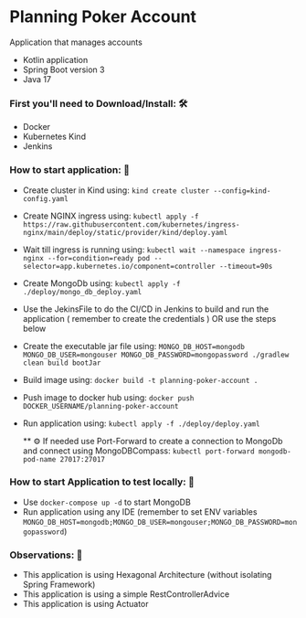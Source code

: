 # Planning Poker Account
 Application that manages accounts

- Kotlin application
- Spring Boot version 3
- Java 17

### First you'll need to Download/Install: :hammer_and_wrench:	
- Docker
- Kubernetes Kind
- Jenkins

### How to start application: :hammer:
- Create cluster in Kind using: ```kind create cluster --config=kind-config.yaml```
- Create NGINX ingress using: ```kubectl apply -f https://raw.githubusercontent.com/kubernetes/ingress-nginx/main/deploy/static/provider/kind/deploy.yaml```
- Wait till ingress is running using: ```kubectl wait --namespace ingress-nginx --for=condition=ready pod --selector=app.kubernetes.io/component=controller --timeout=90s```
- Create MongoDb using: ```kubectl apply -f ./deploy/mongo_db_deploy.yaml```
- Use the JekinsFile to do the CI/CD in Jenkins to build and run the application ( remember to create the credentials ) OR use the steps below
- Create the executable jar file using: ```MONGO_DB_HOST=mongodb MONGO_DB_USER=mongouser MONGO_DB_PASSWORD=mongopassword ./gradlew clean build bootJar```
- Build image using: ```docker build -t planning-poker-account .```
- Push image to docker hub using: ```docker push DOCKER_USERNAME/planning-poker-account```
- Run application using: ```kubectl apply -f ./deploy/deploy.yaml```

  ** :gear: If needed use Port-Forward to create a connection to MongoDb and connect using MongoDBCompass:  ```kubectl port-forward mongodb-pod-name 27017:27017```

### How to start Application to test locally: :hammer:
- Use ```docker-compose up -d``` to start MongoDB
- Run application using any IDE (remember to set ENV variables ```MONGO_DB_HOST=mongodb;MONGO_DB_USER=mongouser;MONGO_DB_PASSWORD=mongopassword```)

### Observations: :pushpin:
- This application is using Hexagonal Architecture (without isolating Spring Framework)
- This application is using a simple RestControllerAdvice
- This application is using Actuator
